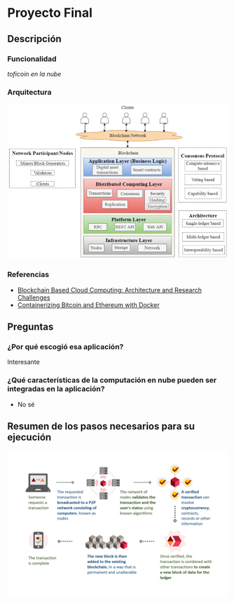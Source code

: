 # Proyecto Final

## Descripción

### Funcionalidad

_toficoin en la nube_

### Arquitectura

![](docs/arch.png)

### Referencias

- [Blockchain Based Cloud Computing: Architecture and Research Challenges](https://ieeexplore.ieee.org/document/9252909/)
- [Containerizing Bitcoin and Ethereum with Docker](https://medium.com/mwpartners/containerizing-bitcoin-and-ethereum-with-docker-7c447b484f3a)

## Preguntas

### ¿Por qué escogió esa aplicación?

Interesante

### ¿Qué características de la computación en nube pueden ser integradas en la aplicación?

- No sé

## Resumen de los pasos necesarios para su ejecución

![](docs/steps.png)
